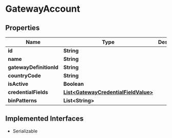 

# GatewayAccount


## Properties

| Name | Type | Description | Notes |
|------------ | ------------- | ------------- | -------------|
|**id** | **String** |  |  [optional] |
|**name** | **String** |  |  [optional] |
|**gatewayDefinitionId** | **String** |  |  [optional] |
|**countryCode** | **String** |  |  [optional] |
|**isActive** | **Boolean** |  |  [optional] |
|**credentialFields** | [**List&lt;GatewayCredentialFieldValue&gt;**](GatewayCredentialFieldValue.md) |  |  [optional] |
|**binPatterns** | **List&lt;String&gt;** |  |  [optional] |


## Implemented Interfaces

* Serializable


